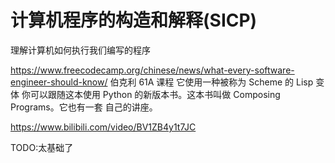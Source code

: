 # 计算机程序的构造和解释(SICP)

理解计算机如何执行我们编写的程序

https://www.freecodecamp.org/chinese/news/what-every-software-engineer-should-know/
伯克利 61A 课程
它使用一种被称为 Scheme 的 Lisp 变体
你可以跟随这本使用 Python 的新版本书。这本书叫做 Composing Programs。它也有一套 自己的讲座。

https://www.bilibili.com/video/BV1ZB4y1t7JC

TODO:太基础了
